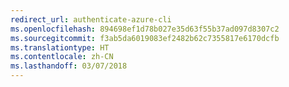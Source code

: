 ```yaml
---
redirect_url: authenticate-azure-cli
ms.openlocfilehash: 894698ef1d78b027e35d63f55b37ad097d8307c2
ms.sourcegitcommit: f3ab5da6019083ef2482b62c7355817e6170dcfb
ms.translationtype: HT
ms.contentlocale: zh-CN
ms.lasthandoff: 03/07/2018
---
```

